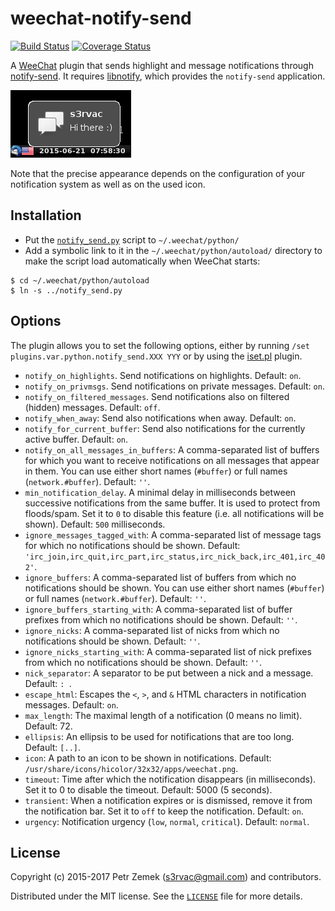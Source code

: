 weechat-notify-send
===================

[![Build Status](https://travis-ci.org/s3rvac/weechat-notify-send.svg?branch=master)](https://travis-ci.org/s3rvac/weechat-notify-send)
[![Coverage Status](https://coveralls.io/repos/github/s3rvac/weechat-notify-send/badge.svg?branch=master)](https://coveralls.io/github/s3rvac/weechat-notify-send?branch=master)

A [WeeChat](https://weechat.org/) plugin that sends highlight and message
notifications through
[notify-send](http://manpages.ubuntu.com/manpages/vivid/man1/notify-send.1.html).
It requires [libnotify](https://developer.gnome.org/libnotify/), which provides
the `notify-send` application.

![Screenshot](screenshot.png "A sample screenshot.")

Note that the precise appearance depends on the configuration of your
notification system as well as on the used icon.

Installation
------------

* Put the
  [`notify_send.py`](https://raw.githubusercontent.com/s3rvac/weechat-notify-send/master/notify_send.py)
  script to `~/.weechat/python/`
* Add a symbolic link to it in the `~/.weechat/python/autoload/` directory
  to make the script load automatically when WeeChat starts:

```
$ cd ~/.weechat/python/autoload
$ ln -s ../notify_send.py
```

Options
-------

The plugin allows you to set the following options, either by running `/set
plugins.var.python.notify_send.XXX YYY` or by using the
[iset.pl](https://weechat.org/scripts/source/iset.pl.html/) plugin.

* `notify_on_highlights`. Send notifications on highlights. Default: `on`.
* `notify_on_privmsgs`. Send notifications on private messages. Default: `on`.
* `notify_on_filtered_messages`. Send notifications also on filtered (hidden)
  messages. Default: `off`.
* `notify_when_away`: Send also notifications when away. Default: `on`.
* `notify_for_current_buffer`: Send also notifications for the currently active
  buffer. Default: `on`.
* `notify_on_all_messages_in_buffers`: A comma-separated list of buffers for
  which you want to receive notifications on all messages that appear in them.
  You can use either short names (`#buffer`) or full names (`network.#buffer`).
  Default: `''`.
* `min_notification_delay`. A minimal delay in milliseconds between successive
  notifications from the same buffer. It is used to protect from floods/spam.
  Set it to `0` to disable this feature (i.e. all notifications will be shown).
  Default: `500` milliseconds.
* `ignore_messages_tagged_with`: A comma-separated list of message tags for
  which no notifications should be shown. Default:
  `'irc_join,irc_quit,irc_part,irc_status,irc_nick_back,irc_401,irc_402'`.
* `ignore_buffers`: A comma-separated list of buffers from which no
  notifications should be shown. You can use either short names (`#buffer`) or
  full names (`network.#buffer`). Default: `''`.
* `ignore_buffers_starting_with`: A comma-separated list of buffer prefixes
  from which no notifications should be shown. Default: `''`.
* `ignore_nicks`: A comma-separated list of nicks from which no notifications
  should be shown. Default: `''`.
* `ignore_nicks_starting_with`: A comma-separated list of nick prefixes from
  which no notifications should be shown. Default: `''`.
* `nick_separator`: A separator to be put between a nick and a message.
  Default: `: `.
* `escape_html`: Escapes the `<`, `>`, and `&` HTML
  characters in notification messages. Default: `on`.
* `max_length`: The maximal length of a notification (0 means no limit).
  Default: 72.
* `ellipsis`: An ellipsis to be used for notifications that are too long.
  Default: `[..]`.
* `icon`: A path to an icon to be shown in notifications. Default:
  `/usr/share/icons/hicolor/32x32/apps/weechat.png`.
* `timeout`: Time after which the notification disappears (in milliseconds).
  Set it to 0 to disable the timeout. Default: 5000 (5 seconds).
* `transient`: When a notification expires or is dismissed, remove it from the
  notification bar. Set it to `off` to keep the notification. Default: `on`.
* `urgency`: Notification urgency (`low`, `normal`, `critical`). Default:
  `normal`.

License
-------

Copyright (c) 2015-2017 Petr Zemek (s3rvac@gmail.com) and contributors.

Distributed under the MIT license. See the
[`LICENSE`](https://github.com/s3rvac/weechat-notify-send/blob/master/LICENSE)
file for more details.
